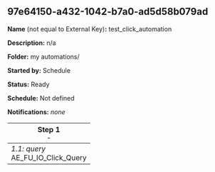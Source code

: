 ## 97e64150-a432-1042-b7a0-ad5d58b079ad

**Name** (not equal to External Key)**:** test_click_automation

**Description:** n/a

**Folder:** my automations/

**Started by:** Schedule

**Status:** Ready

**Schedule:** Not defined

**Notifications:** _none_


| Step 1<br>_<small>-</small>_ |
| --- |
| _1.1: query_<br>AE_FU_IO_Click_Query |
